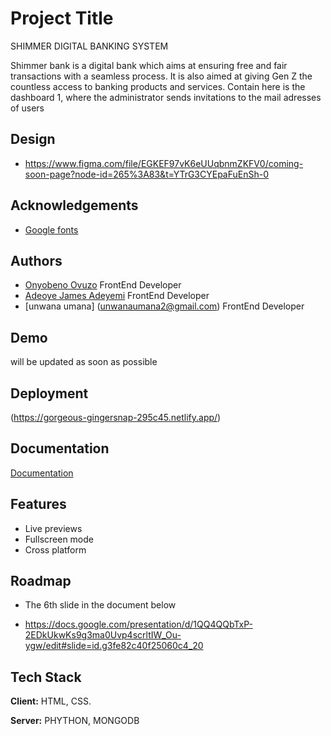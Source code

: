 ﻿# Project Title
SHIMMER DIGITAL BANKING SYSTEM

Shimmer bank is a digital bank which aims at ensuring free and fair transactions with a seamless process. It is also aimed at giving Gen Z the countless access to banking products and services. Contain here is the dashboard 1, where the administrator sends invitations to the mail adresses of users

## Design

- https://www.figma.com/file/EGKEF97vK6eUUqbnmZKFV0/coming-soon-page?node-id=265%3A83&t=YTrG3CYEpaFuEnSh-0

## Acknowledgements

 - [Google fonts]('https://fonts.googleapis.com/css2?family=Inter:wght@400;500;600&family=Poppins:wght@300;400;600;700&family=Roboto:wght@100;500;700&display=swap')



## Authors

- [Onyobeno Ovuzo](https://github.com/Ovuzo) FrontEnd Developer
- [Adeoye James Adeyemi](https://github.com/yemoscovic) FrontEnd Developer
- [unwana umana] (unwanaumana2@gmail.com) FrontEnd Developer

## Demo

will be updated as soon as possible
## Deployment

(https://gorgeous-gingersnap-295c45.netlify.app/)

## Documentation

[Documentation](https://docs.google.com/presentation/d/1QQ4QQbTxP-2EDkUkwKs9g3ma0Uvp4scrltIW_Ou-ygw/edit#slide=id.g3fe82c40f25060c4_10)


## Features

- Live previews
- Fullscreen mode
- Cross platform


## Roadmap

- The 6th slide in the document below

- https://docs.google.com/presentation/d/1QQ4QQbTxP-2EDkUkwKs9g3ma0Uvp4scrltIW_Ou-ygw/edit#slide=id.g3fe82c40f25060c4_20


## Tech Stack

**Client:** HTML, CSS.

**Server:** PHYTHON, MONGODB
